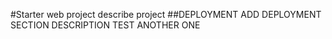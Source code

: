 #Starter web project
describe project
##DEPLOYMENT
ADD DEPLOYMENT SECTION DESCRIPTION TEST ANOTHER ONE